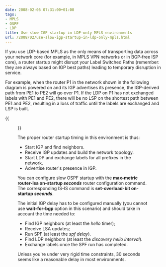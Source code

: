 ```yaml
---
date: 2008-02-05 07:31:00+01:00
tags:
- MPLS
- OSPF
- LDP
title: Use slow IGP startup in LDP-only MPLS environments
url: /2008/02/use-slow-igp-startup-in-ldp-only-mpls.html
---
```

If you use LDP-based MPLS as the only means of transporting data across your network core (for example, in MPLS VPN networks or in BGP-free ISP core), a router startup might disrupt your Label Switched Paths (remember: they are always based on IGP best paths) leading to temporary disruption in service.

For example, when the router P1 in the network shown in the following diagram is powered on and its IGP advertises its presence, the IGP-derived path from PE1 to PE2 will go over P1. If the LDP on P1 has not exchanged labels with PE1 and PE2, there will be no LSP on the shortest path between PE1 and PE2, resulting in a loss of traffic until the labels are exchanged and LSP is built.
<!--more-->
{{<figure src="LDP.jpg">}}

The proper router startup timing in this environment is thus:

-   Start IGP and find neighbors.
-   Receive IGP updates and build the network topology.
-   Start LDP and exchange labels for all prefixes in the network.
-   Advertise router\'s presence in IGP.

You can configure slow OSPF startup with the **max-metric router-lsa on-startup *seconds*** router configuration command. The corresponding IS-IS command is **set-overload-bit on-startup *seconds***.

The initial IGP delay has to be configured manually (you cannot use **wait-for-bgp** option in this scenario) and should take in account the time needed to:

-   Find IGP neighbors (at least the *hello* timer);
-   Receive LSA updates;
-   Run SPF (at least the *spf delay*).
-   Find LDP neighbors (at least the *discovery hello interval*).
-   Exchange labels once the SPF run has completed.

Unless you\'re under very rigid time constraints, 30 seconds seems like a reasonable delay in most environments.
